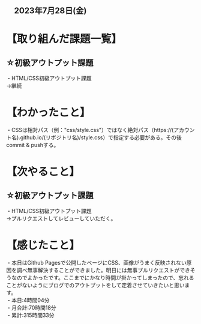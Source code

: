## 　2023年7月28日(金)
# 【取り組んだ課題一覧】
## ☆初級アウトプット課題
・HTML/CSS初級アウトプット課題<br>
→継続<br>
# 【わかったこと】
・CSSは相対パス（例："css/style.css"）ではなく絶対パス（https://(アカウント名).github.io/(リポジトリ名)/style.css）で指定する必要がある。その後commit & pushする。<br>
# 【次やること】
## ☆初級アウトプット課題
・HTML/CSS初級アウトプット課題<br>
→プルリクエストしてレビューしていただく。<br>
# 【感じたこと】
・本日はGithub Pagesで公開したページにCSS、画像がうまく反映されない原因を調べ無事解決することができました。明日には無事プルリクエストができそうなのでよかったです。ここまでにかなり時間が掛かってしまったので、忘れることがないようにブログでのアウトプットをして定着させていきたいと思います。<br>
・本日:4時間04分<br>
・月合計:70時間18分<br>
・累計:315時間33分<br>
